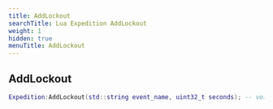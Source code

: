```yaml
---
title: AddLockout
searchTitle: Lua Expedition AddLockout
weight: 1
hidden: true
menuTitle: AddLockout
---
```

## AddLockout
```lua
Expedition:AddLockout(std::string event_name, uint32_t seconds); -- void
```